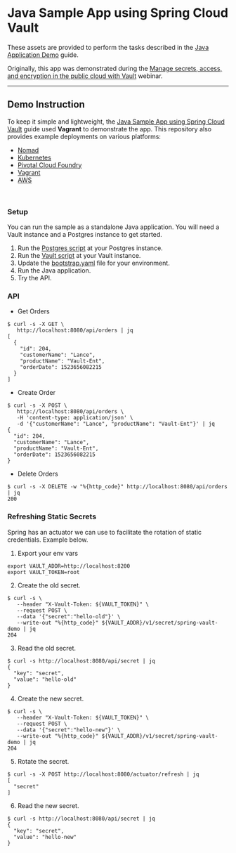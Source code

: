 # Java Sample App using Spring Cloud Vault

These assets are provided to perform the tasks described in the [Java Application Demo](https://learn.hashicorp.com/vault/developer/eaas-spring-demo) guide.


Originally, this app was demonstrated during the [Manage secrets, access, and encryption in the public cloud
with Vault](https://www.hashicorp.com/resources/solutions-engineering-webinar-series-episode-2-vault)
webinar.


----


## Demo Instruction

To keep it simple and lightweight, the [Java Sample App using Spring Cloud Vault](https://learn.hashicorp.com/vault/developer/eaas-spring-demo) guide used **Vagrant** to demonstrate the app.  This repository also provides example deployments on various platforms:

- [Nomad](nomad)
- [Kubernetes](kubernetes)
- [Pivotal Cloud Foundry](pcf)
- [Vagrant](vagrant-local)
- [AWS](aws)
<br>

### Setup

You can run the sample as a standalone Java application. You will need a Vault instance and a Postgres instance to get started.

1. Run the [Postgres script](scripts/postgres.sql) at your Postgres instance.
2. Run the [Vault script](scripts/vault.sh) at your Vault instance.
3. Update the [bootstrap.yaml](bootstrap.yaml) file for your environment.
4. Run the Java application.
5. Try the API.



### API

- Get Orders
```
$ curl -s -X GET \
   http://localhost:8080/api/orders | jq
[
  {
    "id": 204,
    "customerName": "Lance",
    "productName": "Vault-Ent",
    "orderDate": 1523656082215
  }
]
```
- Create Order
```
$ curl -s -X POST \
   http://localhost:8080/api/orders \
   -H 'content-type: application/json' \
   -d '{"customerName": "Lance", "productName": "Vault-Ent"}' | jq
{
  "id": 204,
  "customerName": "Lance",
  "productName": "Vault-Ent",
  "orderDate": 1523656082215
}
```
- Delete Orders
```
$ curl -s -X DELETE -w "%{http_code}" http://localhost:8080/api/orders | jq
200
```

### Refreshing Static Secrets

Spring has an actuator we can use to facilitate the rotation of static credentials. Example below.
1. Export your env vars
```
export VAULT_ADDR=http://localhost:8200
export VAULT_TOKEN=root
```

2. Create the old secret.
```
$ curl -s \
   --header "X-Vault-Token: ${VAULT_TOKEN}" \
   --request POST \
   --data '{"secret":"hello-old"}' \
   --write-out "%{http_code}" ${VAULT_ADDR}/v1/secret/spring-vault-demo | jq
204
```

3. Read the old secret.
```
$ curl -s http://localhost:8080/api/secret | jq
{
  "key": "secret",
  "value": "hello-old"
}
```

4. Create the new secret.
```
$ curl -s \
   --header "X-Vault-Token: ${VAULT_TOKEN}" \
   --request POST \
   --data '{"secret":"hello-new"}' \
   --write-out "%{http_code}" ${VAULT_ADDR}/v1/secret/spring-vault-demo | jq
204
```

5. Rotate the secret.
```
$ curl -s -X POST http://localhost:8080/actuator/refresh | jq
[
  "secret"
]
```

6. Read the new secret.
```
$ curl -s http://localhost:8080/api/secret | jq
{
  "key": "secret",
  "value": "hello-new"
}
```
